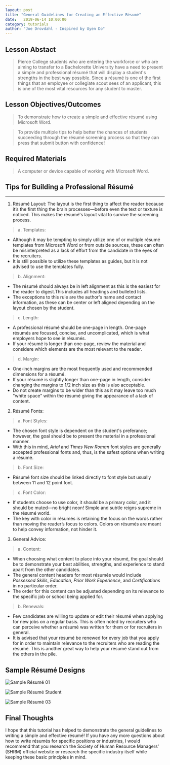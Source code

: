 ```yaml
---
layout: post
title: "General Guidelines for Creating an Effective Résumé" 
date:   2019-06-14 10:00:00
category: tutorials
author: "Joe Drovdahl - Inspired by Uyen Do" 
---
```


## Lesson Abstact
>Pierce College students who are entering the workforce or who are aiming to transfer to a Bachelorette University have a need to present a simple and professional résumé that will display a student's strengths in the best way possible. Since a résumé is one of the first things that an employee or collegiate scout sees of an applicant, this is one of the most vital resources for any student to master.

## Lesson Objectives/Outcomes
>To demonstrate how to create a simple and effective résumé using Microsoft Word.

>To provide multiple tips to help better the chances of students succeeding through the résumé screening process so that they can press that submit button with confidence!

## Required Materials

>A computer or device capable of working with Microsoft Word.

## Tips for Building a Professional Résumé
----------------------
1. Résumé Layout:
 The layout is the first thing to affect the reader because it’s the first thing the brain processes—before even the text or texture is noticed. This makes the résumé's layout vital to survive the screening process.
>a. Templates:
- Although it may be tempting to simply utilize one of or multiple résumé templates from Microsoft Word or from outside sources, these can often be misinterpreted as a lack of effort from the candidate in the eyes of the recruiters.
- It is still possible to utilize these templates as guides, but it is not advised to use the templates fully.
>b. Alignment:
- The résumé should always be in left alignment as this is the easiest for the reader to digest.This includes all headings and bulleted lists.
- The exceptions to this rule are the author's name and contact information, as these can be center or left aligned depending on the layout chosen by the student.
>c. Length:
- A professional résumé should be one-page in length. One-page résumés are focused, concise, and uncomplicated, which is what employers hope to see in résumés. 
- If your résumé is longer than one-page, review the material and considere which elements are the most relevant to the reader.
>d. Margin:
- One-inch margins are the most frequently used and recommended dimensions for a résumé.
- If your résumé is slightly longer than one-page in length, consider changing the margins to 1/2 inch size as this is also acceptable. 
- Do not create margins to be wider than this as it may leave too much "white space" within the résumé giving the appearance of a lack of content.

2. Résumé Fonts:
>a. Font Styles: 
- The chosen font style is dependent on the student's preferance; however, the goal should be to present the material in a professional manner. 
- With this in mind, *Arial* and *Times New Roman* font styles are generally accepted professional fonts and, thus, is the safest options when writing a résumé.
>b. Font Size:
- Résumé font size should be linked directly to font style but usually between 11 and 12 point font.
>c. Font Color:
- If students choose to use color, it should be a primary color, and it should be muted—no bright neon! Simple and subtle reigns supreme in the résumé world.
- The key with color in résumés is retaining the focus on the words rather than moving the reader’s focus to colors. Colors on résumés are meant to help convey information, not hinder it.

3. General Advice:
>a. Content:
- When choosing what content to place into your résumé, the goal should be to demonstrate your best abilities, strengths, and experience to stand apart from the other candidates. 
- The general content headers for most résumés would include *Possessed Skills*, *Education*, *Prior Work Experience*, and *Certifications* in no particular order. 
- The order for this content can be adjusted depending on its relevance to the specific job or school being applied for.
>b. Renewals:
- Few candidates are willing to update or edit their résumé when applying for new jobs on a regular basis. This is often noted by recruiters who can perceive whether a résumé was written for them or for recruiters in general.
- It is advised that your résumé be renewed for every job that you apply for in order to maintain relevance to the recruiters who are reading the résumé. This is another great way to help your résumé stand out from the others in the pile.

## Sample Résumé Designs

![Sample Résumé 01](https://github.com/Joe5565/e235/blob/master/images2/Sample_Re%CC%81sume%CC%81_01.jpg)

![Sample Résumé Student](https://github.com/Joe5565/e235/blob/master/images2/Sample_Re%CC%81sume%CC%81_02.jpg)


![Sample Résumé 03](https://github.com/Joe5565/e235/blob/master/images2/Sample_Re%CC%81sume%CC%81_03.jpg)


## Final Thoughts

I hope that this tutorial has helped to demonstrate the general guidelines to writing a simple and effective résumé! If you have any more questions about how to write résumés for specific positions or industries, I would recommend that you research the Society of Human Resource Managers' (SHRM) official website or research the specific industry itself while keeping these basic principles in mind.
